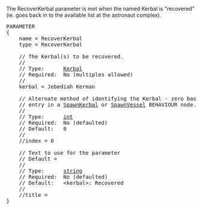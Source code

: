 The RecoverKerbal parameter is met when the named Kerbal is "recovered" (ie. goes back in to the available list at the astronaut complex).

<pre>
PARAMETER
{
    name = RecoverKerbal
    type = RecoverKerbal

    // The Kerbal(s) to be recovered.
    //
    // Type:      <a href="Kerbal-Type">Kerbal</a>
    // Required:  No (multiples allowed)
    //
    kerbal = Jebediah Kerman

    // Alternate method of identifying the Kerbal - zero based index of the
    // entry in a <a href="SpawnKerbal-Behaviour">SpawnKerbal</a> or <a href="SpawnVessel-Behaviour">SpawnVessel</a> BEHAVIOUR node.
    //
    // Type:      <a href="Numeric-Type">int</a>
    // Required:  No (defaulted)
    // Default:   0
    //
    //index = 0

    // Text to use for the parameter
    // Default = 
    //
    // Type:      <a href="String-Type">string</a>
    // Required:  No (defaulted)
    // Default:   &lt;kerbal&gt;: Recovered
    //
    //title =
}
</pre>
